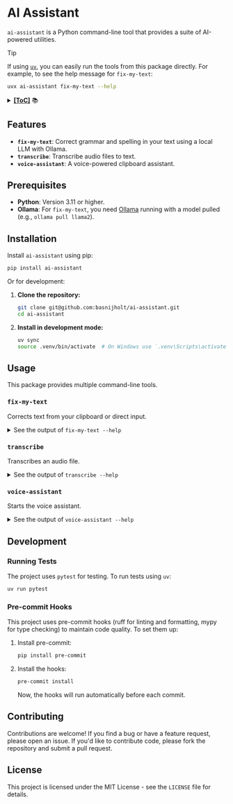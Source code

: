 # AI Assistant

`ai-assistant` is a Python command-line tool that provides a suite of AI-powered utilities.

> [!TIP]
> If using [`uv`](https://docs.astral.sh/uv/), you can easily run the tools from this package directly. For example, to see the help message for `fix-my-text`:
>
> ```bash
> uvx ai-assistant fix-my-text --help
> ```

<details><summary><b><u>[ToC]</u></b> 📚</summary>

<!-- START doctoc generated TOC please keep comment here to allow auto update -->
<!-- DON'T EDIT THIS SECTION, INSTEAD RE-RUN doctoc TO UPDATE -->

- [Features](#features)
- [Prerequisites](#prerequisites)
- [Installation](#installation)
- [Usage](#usage)
  - [`fix-my-text`](#fix-my-text)
  - [`transcribe`](#transcribe)
  - [`voice-assistant`](#voice-assistant)
- [Development](#development)
  - [Running Tests](#running-tests)
  - [Pre-commit Hooks](#pre-commit-hooks)
- [Contributing](#contributing)
- [License](#license)

<!-- END doctoc generated TOC please keep comment here to allow auto update -->

</details>

## Features

- **`fix-my-text`**: Correct grammar and spelling in your text using a local LLM with Ollama.
- **`transcribe`**: Transcribe audio files to text.
- **`voice-assistant`**: A voice-powered clipboard assistant.

## Prerequisites

- **Python**: Version 3.11 or higher.
- **Ollama**: For `fix-my-text`, you need [Ollama](https://ollama.ai/) running with a model pulled (e.g., `ollama pull llama2`).

## Installation

Install `ai-assistant` using pip:

```bash
pip install ai-assistant
```

Or for development:

1. **Clone the repository:**

   ```bash
   git clone git@github.com:basnijholt/ai-assistant.git
   cd ai-assistant
   ```

2. **Install in development mode:**

   ```bash
   uv sync
   source .venv/bin/activate  # On Windows use `.venv\Scripts\activate`
   ```

## Usage

This package provides multiple command-line tools.

### `fix-my-text`

Corrects text from your clipboard or direct input.

<details>
<summary>See the output of <code>fix-my-text --help</code></summary>

<!-- CODE:BASH:START -->
<!-- echo '```yaml' -->
<!-- export NO_COLOR=1 -->
<!-- export TERM=dumb -->
<!-- fix-my-text --help -->
<!-- echo '```' -->
<!-- CODE:END -->

<!-- OUTPUT:START -->
<!-- ⚠️ This content is auto-generated by `markdown-code-runner`. -->
```yaml
# Placeholder for fix-my-text --help output
```
<!-- OUTPUT:END -->

</details>

### `transcribe`

Transcribes an audio file.

<details>
<summary>See the output of <code>transcribe --help</code></summary>

<!-- CODE:BASH:START -->
<!-- echo '```yaml' -->
<!-- export NO_COLOR=1 -->
<!-- export TERM=dumb -->
<!-- transcribe --help -->
<!-- echo '```' -->
<!-- CODE:END -->

<!-- OUTPUT:START -->
<!-- ⚠️ This content is auto-generated by `markdown-code-runner`. -->
```yaml
# Placeholder for transcribe --help output
```
<!-- OUTPUT:END -->

</details>

### `voice-assistant`

Starts the voice assistant.

<details>
<summary>See the output of <code>voice-assistant --help</code></summary>

<!-- CODE:BASH:START -->
<!-- echo '```yaml' -->
<!-- export NO_COLOR=1 -->
<!-- export TERM=dumb -->
<!-- voice-assistant --help -->
<!-- echo '```' -->
<!-- CODE:END -->

<!-- OUTPUT:START -->
<!-- ⚠️ This content is auto-generated by `markdown-code-runner`. -->
```yaml
# Placeholder for voice-assistant --help output
```
<!-- OUTPUT:END -->

</details>


## Development

### Running Tests

The project uses `pytest` for testing. To run tests using `uv`:

```bash
uv run pytest
```

### Pre-commit Hooks

This project uses pre-commit hooks (ruff for linting and formatting, mypy for type checking) to maintain code quality. To set them up:

1. Install pre-commit:

   ```bash
   pip install pre-commit
   ```

2. Install the hooks:

   ```bash
   pre-commit install
   ```

   Now, the hooks will run automatically before each commit.

## Contributing

Contributions are welcome! If you find a bug or have a feature request, please open an issue. If you'd like to contribute code, please fork the repository and submit a pull request.

## License

This project is licensed under the MIT License - see the `LICENSE` file for details.
